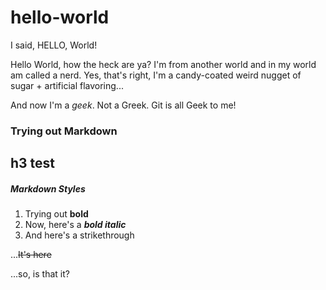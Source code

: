 # hello-world

I said, HELLO, World!

Hello World, how the heck are ya? I'm from another world and in my world am called a nerd. Yes, that's right, I'm a candy-coated weird nugget of sugar + artificial flavoring...

And now I'm a _geek_. Not a Greek. Git is all Geek to me!

### Trying out Markdown

h3 test
-------

##### Markdown Styles
1. Trying out **bold**
2. Now, here's a _**bold italic**_
3. And here's a strikethrough

...~~It's here~~

...so, is that it?
